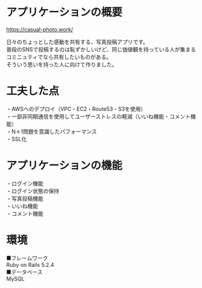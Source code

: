 
# アプリケーションの概要  
 
https://casual-photo.work/
 
 日々のちょっとした感動を共有する、写真投稿アプリです。  
 普段のSNSで投稿するのは恥ずかしいけど、同じ価値観を持っている人が集まるコミニュティでなら共有したいものがある。  
 そういう思いを持った人に向けて作りました。  
 
# 工夫した点  
・AWSへのデプロイ（VPC・EC2・Route53・S3を使用）  
・一部非同期通信を使用してユーザーストレスの軽減（いいね機能・コメント機能）  
・N＋1問題を意識したパフォーマンス  
・SSL化  
  
# アプリケーションの機能  
  
・ログイン機能  
・ログイン状態の保持  
・写真投稿機能  
・いいね機能  
・コメント機能
 
# 環境  
 
 ■フレームワーク  
  Ruby on Rails 5.2.4  
 ■データベース  
  MySQL  
